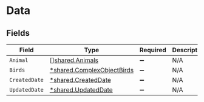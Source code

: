 # Data


## Fields

| Field                                                                          | Type                                                                           | Required                                                                       | Description                                                                    |
| ------------------------------------------------------------------------------ | ------------------------------------------------------------------------------ | ------------------------------------------------------------------------------ | ------------------------------------------------------------------------------ |
| `Animal`                                                                       | [][shared.Animals](../../../pkg/models/shared/animals.md)                      | :heavy_minus_sign:                                                             | N/A                                                                            |
| `Birds`                                                                        | [*shared.ComplexObjectBirds](../../../pkg/models/shared/complexobjectbirds.md) | :heavy_minus_sign:                                                             | N/A                                                                            |
| `CreatedDate`                                                                  | [*shared.CreatedDate](../../../pkg/models/shared/createddate.md)               | :heavy_minus_sign:                                                             | N/A                                                                            |
| `UpdatedDate`                                                                  | [*shared.UpdatedDate](../../../pkg/models/shared/updateddate.md)               | :heavy_minus_sign:                                                             | N/A                                                                            |